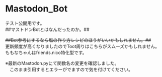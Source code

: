 # Mastodon_Bot	
テスト公開用です。  
##マストドンBotとはなんだったのか。##  
	  
<s>##Bot参考にするなら塩の作り方レシピのほうがいいかもしれません。##</s>  	
更新頻度が高くなりましたのでToot周りはこちらがスムーズかもしれません。	  
ももなちゃんはfriends.nico特化型です。  
  
※最新のMastodon.pyにて関数名の変更を確認しました。  
　このまま引用するとエラーがでますので気を付けてください。
